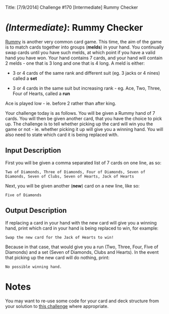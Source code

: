 Title: [7/9/2014] Challenge #170 [Intermediate] Rummy Checker

# [](#IntermediateIcon) _(Intermediate)_: Rummy Checker

[Rummy](http://en.wikipedia.org/wiki/Rummy) is another very common card game. This time, the aim of the game is to match cards together into groups (**melds**) in your hand. You continually swap cards until you have such melds, at which point if you have a valid hand you have won. Your hand contains 7 cards, and your hand will contain 2 melds - one that is 3 long and one that is 4 long. A meld is either:

* 3 or 4 cards of the same rank and different suit (eg. 3 jacks or 4 nines) called a **set**

* 3 or 4 cards in the same suit but increasing rank - eg. Ace, Two, Three, Four of Hearts, called a **run**

Ace is played low - ie. before 2 rather than after king.

Your challenge today is as follows. You will be given a Rummy hand of 7 cards. You will then be given another card, that you have the choice to pick up. The challenge is to tell whether picking up the card will win you the game or not - ie. whether picking it up will give you a winning hand. You will also need to state which card it is being replaced with.
    
## Input Description

First you will be given a comma separated list of 7 cards on one line, as so:

    Two of Diamonds, Three of Diamonds, Four of Diamonds, Seven of Diamonds, Seven of Clubs, Seven of Hearts, Jack of Hearts

Next, you will be given another (**new**) card on a new line, like so:

    Five of Diamonds
    
## Output Description

If replacing a card in your hand with the new card will give you a winning hand, print which card in your hand is being replaced to win, for example:

    Swap the new card for the Jack of Hearts to win!

Because in that case, that would give you a run (Two, Three, Four, Five of Diamonds) and a set (Seven of Diamonds, Clubs and Hearts). In the event that picking up the new card will do nothing, print:

	No possible winning hand.

# Notes

You may want to re-use some code for your card and deck structure from your solution to [this challenge](http://www.reddit.com/r/dailyprogrammer/comments/29zut0) where appropriate.